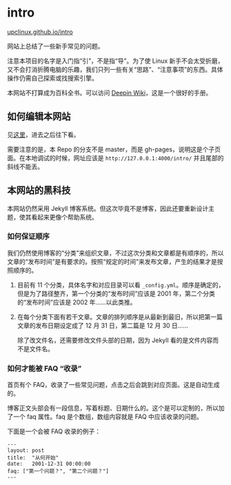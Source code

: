 # intro

[upclinux.github.io/intro](https://upclinux.github.io/intro)

网站上总结了一些新手常见的问题。

注意本项目的名字是入门指“引”，不是指“导”。为了使 Linux 新手不会太受折磨，又不会打消折腾电脑的乐趣，我们只列一些有关“思路”、“注意事项”的东西。具体操作仍需自己探索或找搜索引擎。

本网站不打算成为百科全书。可以访问 [Deepin Wiki](http://wiki.deepin.org)，这是一个很好的手册。

## 如何编辑本网站

见[这里](https://github.com/upclinux/upclinux.github.io)，进去之后往下看。

需要注意的是，本 Repo 的分支不是 master，而是 gh-pages，说明这是个子页面。在本地调试的时候，网址应该是 `http://127.0.0.1:4000/intro/` 并且尾部的斜线不能丢。

## 本网站的黑科技

本网站仍然采用 Jekyll 博客系统。但这次毕竟不是博客，因此还要重新设计主题，使其看起来更像个帮助系统。

### 如何保证顺序

我们仍然使用博客的“分类”来组织文章，不过这次分类和文章都是有顺序的，所以文章的“发布时间”是有要求的。按照“规定的时间”来发布文章，产生的结果才是按照顺序的。

1. 目前有 11 个分类，具体名字和对应目录可以看 `_config.yml`。顺序是确定的，但是为了路径整齐，第一个分类的“发布时间”应该是 2001 年，第二个分类的“发布时间”应该是 2002 年……以此类推。
2. 在每个分类下面有若干文章。文章的排列顺序是从最新到最旧，所以把第一篇文章的发布日期设定成了 12 月 31 日，第二篇是 12 月 30 日……
   
   除了改文件名，还需要修改文件头部的日期，因为 Jekyll 看的是文件内容而不是文件名。
   
### 如何才能被 FAQ “收录”

首页有个 FAQ，收录了一些常见问题，点击之后会跳到对应页面。这是自动生成的。

博客正文头部会有一段信息，写着标题、日期什么的。这个是可以定制的，所以加了一个 faq 属性。faq 是个数组，数组内容就是 FAQ 中应该收录的问题。

下面是一个会被 FAQ 收录的例子：

    ---
    layout: post
    title:  "从何开始"
    date:   2001-12-31 00:00:00
    faq: ["第一个问题？", "第二个问题？"]
    ---
    